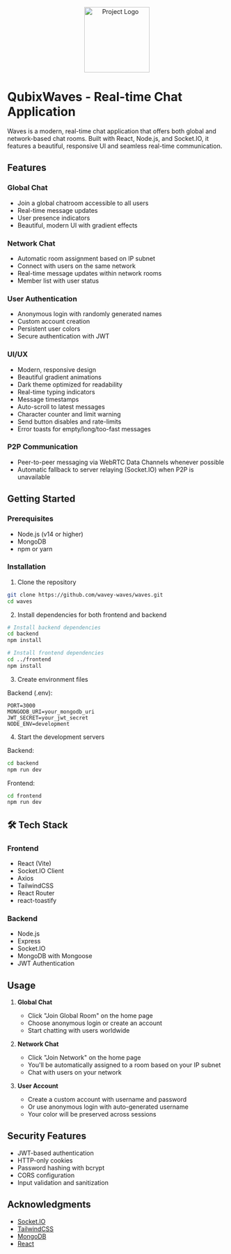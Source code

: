 <p align="center">
  <img src="frontend/assets/icon.png" alt="Project Logo" width="150"/>
</p>

# QubixWaves - Real-time Chat Application

Waves is a modern, real-time chat application that offers both global and network-based chat rooms. Built with React, Node.js, and Socket.IO, it features a beautiful, responsive UI and seamless real-time communication.

## Features

### Global Chat
- Join a global chatroom accessible to all users
- Real-time message updates
- User presence indicators
- Beautiful, modern UI with gradient effects

### Network Chat
- Automatic room assignment based on IP subnet
- Connect with users on the same network
- Real-time message updates within network rooms
- Member list with user status

### User Authentication
- Anonymous login with randomly generated names
- Custom account creation
- Persistent user colors
- Secure authentication with JWT

### UI/UX
- Modern, responsive design
- Beautiful gradient animations
- Dark theme optimized for readability
- Real-time typing indicators
- Message timestamps
- Auto-scroll to latest messages
- Character counter and limit warning
- Send button disables and rate-limits
- Error toasts for empty/long/too-fast messages

### P2P Communication
- Peer-to-peer messaging via WebRTC Data Channels whenever possible
- Automatic fallback to server relaying (Socket.IO) when P2P is unavailable

## Getting Started

### Prerequisites
- Node.js (v14 or higher)
- MongoDB
- npm or yarn

### Installation

1. Clone the repository
```bash
git clone https://github.com/wavey-waves/waves.git
cd waves
```

2. Install dependencies for both frontend and backend
```bash
# Install backend dependencies
cd backend
npm install

# Install frontend dependencies
cd ../frontend
npm install
```

3. Create environment files

Backend (.env):
```env
PORT=3000
MONGODB_URI=your_mongodb_uri
JWT_SECRET=your_jwt_secret
NODE_ENV=development
```

4. Start the development servers

Backend:
```bash
cd backend
npm run dev
```

Frontend:
```bash
cd frontend
npm run dev
```

## 🛠️ Tech Stack

### Frontend
- React (Vite)
- Socket.IO Client
- Axios
- TailwindCSS
- React Router
- react-toastify

### Backend
- Node.js
- Express
- Socket.IO
- MongoDB with Mongoose
- JWT Authentication

## Usage

1. **Global Chat**
   - Click "Join Global Room" on the home page
   - Choose anonymous login or create an account
   - Start chatting with users worldwide

2. **Network Chat**
   - Click "Join Network" on the home page
   - You'll be automatically assigned to a room based on your IP subnet
   - Chat with users on your network

3. **User Account**
   - Create a custom account with username and password
   - Or use anonymous login with auto-generated username
   - Your color will be preserved across sessions

## Security Features

- JWT-based authentication
- HTTP-only cookies
- Password hashing with bcrypt
- CORS configuration
- Input validation and sanitization


## Acknowledgments

- [Socket.IO](https://socket.io/)
- [TailwindCSS](https://tailwindcss.com/)
- [MongoDB](https://www.mongodb.com/)
- [React](https://reactjs.org/)
